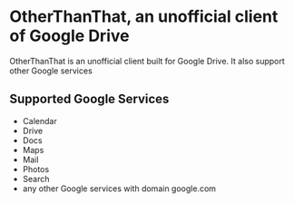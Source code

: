 # OtherThanThat, an unofficial client of Google Drive

OtherThanThat is an unofficial client built for Google Drive.
It also support other Google services

## Supported Google Services
- Calendar
- Drive
- Docs
- Maps
- Mail
- Photos
- Search
- any other Google services with domain google.com